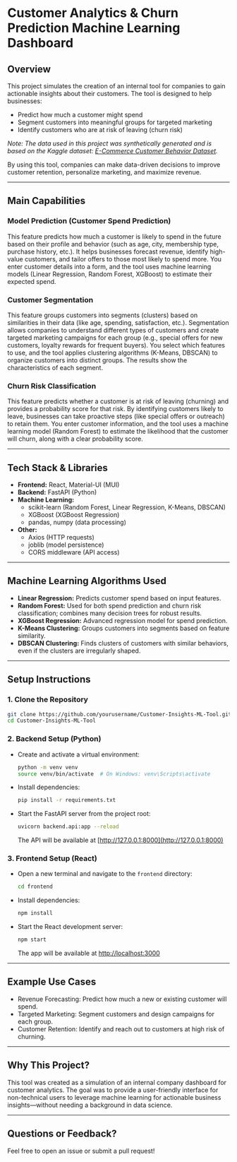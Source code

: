 # Customer Analytics & Churn Prediction Machine Learning Dashboard

## Overview

This project simulates the creation of an internal tool for companies to gain actionable insights about their customers. The tool is designed to help businesses:

- Predict how much a customer might spend
- Segment customers into meaningful groups for targeted marketing
- Identify customers who are at risk of leaving (churn risk)

*Note: The data used in this project was synthetically generated and is based on the Kaggle dataset: [E-Commerce Customer Behavior Dataset](https://www.kaggle.com/datasets/uom190346a/e-commerce-customer-behavior-dataset).*

By using this tool, companies can make data-driven decisions to improve customer retention, personalize marketing, and maximize revenue.

---

## Main Capabilities

### Model Prediction (Customer Spend Prediction)
This feature predicts how much a customer is likely to spend in the future based on their profile and behavior (such as age, city, membership type, purchase history, etc.). It helps businesses forecast revenue, identify high-value customers, and tailor offers to those most likely to spend more. You enter customer details into a form, and the tool uses machine learning models (Linear Regression, Random Forest, XGBoost) to estimate their expected spend.

### Customer Segmentation
This feature groups customers into segments (clusters) based on similarities in their data (like age, spending, satisfaction, etc.). Segmentation allows companies to understand different types of customers and create targeted marketing campaigns for each group (e.g., special offers for new customers, loyalty rewards for frequent buyers). You select which features to use, and the tool applies clustering algorithms (K-Means, DBSCAN) to organize customers into distinct groups. The results show the characteristics of each segment.

### Churn Risk Classification
This feature predicts whether a customer is at risk of leaving (churning) and provides a probability score for that risk. By identifying customers likely to leave, businesses can take proactive steps (like special offers or outreach) to retain them. You enter customer information, and the tool uses a machine learning model (Random Forest) to estimate the likelihood that the customer will churn, along with a clear probability score.

---

## Tech Stack & Libraries

- **Frontend:** React, Material-UI (MUI)
- **Backend:** FastAPI (Python)
- **Machine Learning:**  
  - scikit-learn (Random Forest, Linear Regression, K-Means, DBSCAN)
  - XGBoost (XGBoost Regression)
  - pandas, numpy (data processing)
- **Other:**  
  - Axios (HTTP requests)
  - joblib (model persistence)
  - CORS middleware (API access)

---

## Machine Learning Algorithms Used

- **Linear Regression:** Predicts customer spend based on input features.
- **Random Forest:** Used for both spend prediction and churn risk classification; combines many decision trees for robust results.
- **XGBoost Regression:** Advanced regression model for spend prediction.
- **K-Means Clustering:** Groups customers into segments based on feature similarity.
- **DBSCAN Clustering:** Finds clusters of customers with similar behaviors, even if the clusters are irregularly shaped.

---

## Setup Instructions

### 1. Clone the Repository
```bash
git clone https://github.com/yourusername/Customer-Insights-ML-Tool.git
cd Customer-Insights-ML-Tool
```

### 2. Backend Setup (Python)
- Create and activate a virtual environment:
  ```bash
  python -m venv venv
  source venv/bin/activate  # On Windows: venv\Scripts\activate
  ```
- Install dependencies:
  ```bash
  pip install -r requirements.txt
  ```
- Start the FastAPI server from the project root:
  ```bash
  uvicorn backend.api:app --reload
  ```
  The API will be available at [http://127.0.0.1:8000](http://127.0.0.1:8000)

### 3. Frontend Setup (React)
- Open a new terminal and navigate to the `frontend` directory:
  ```bash
  cd frontend
  ```
- Install dependencies:
  ```bash
  npm install
  ```
- Start the React development server:
  ```bash
  npm start
  ```
  The app will be available at [http://localhost:3000](http://localhost:3000)

---

## Example Use Cases

- Revenue Forecasting: Predict how much a new or existing customer will spend.
- Targeted Marketing: Segment customers and design campaigns for each group.
- Customer Retention: Identify and reach out to customers at high risk of churning.

---

## Why This Project?

This tool was created as a simulation of an internal company dashboard for customer analytics. The goal was to provide a user-friendly interface for non-technical users to leverage machine learning for actionable business insights—without needing a background in data science.

---

## Questions or Feedback?

Feel free to open an issue or submit a pull request!
